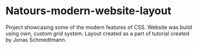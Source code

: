 # Natours-modern-website-layout
Project showcasing some of the modern features of CSS. Website was build using own, custom grid system.
Layout created as a part of tutorial created by Jonas Schmedtmann.
